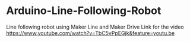 # Arduino-Line-Following-Robot
Line following robot using Maker Line and Maker Drive
Link for the video https://www.youtube.com/watch?v=TbC5vPpEGjk&feature=youtu.be
